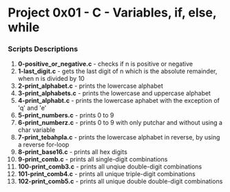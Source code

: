 # Project 0x01 - C - Variables, if, else, while

### Scripts Descriptions

1. **0-positive_or_negative.c** - checks if n is positive or negative
2. **1-last_digit.c** - gets the last digit of n which is the absolute remainder, when n is divided by 10
3. **2-print_alphabet.c** - prints the lowercase alphabet
4. **3-print_alphabets.c** - prints the lowercase and uppercase alphabet
5. **4-print_alphabt.c** - prints the lowercase aphabet with the exception of 'q' and 'e'
6. **5-print_numbers.c** - prints 0 to 9
7. **6-print_numberz.c** - prints 0 to 9 with only putchar and without using a char variable
8. **7-print_tebahpla.c** - prints the lowercase alphabet in reverse, by using a reverse for-loop
9. **8-print_base16.c** - prints all hex digits
10. **9-print_comb.c** - prints all single-digit combinations
11. **100-print_comb3.c** - prints all unqiue double-digit combinations
12. **101-print_comb4.c** - prints all unique triple-digit combinations
13. **102-print_comb5.c** - prints all unique double double-digit combinations
